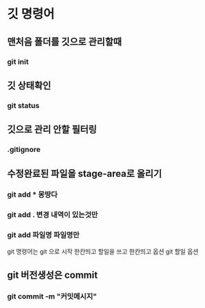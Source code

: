 # 깃 명령어
## 맨처음 폴더를 깃으로 관리할때
### git init
## 깃 상태확인
### git status
## 깃으로 관리 안할 필터링
### .gitignore
## 수정완료된 파일을 stage-area로 올리기
### git add * 몽땅다
### git add . 변경 내역이 있는것만
### git add 파일명 파일명만
git 명령어는 git 으로 시작
한칸띄고 할일을 쓰고 한칸띄고 옵션
git 할일 옵션

## git 버전생성은 commit
### git commit -m "커밋메시지"